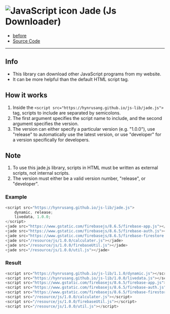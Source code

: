 # ![JavaScript icon](https://upload.wikimedia.org/wikipedia/commons/thumb/9/99/Unofficial_JavaScript_logo_2.svg/33px-Unofficial_JavaScript_logo_2.svg.png) Jade (Js Downloader)
- [before](https://github.com/hynrusang/js-lib)
- [Source Code](https://github.com/hynrusang/js-lib/blob/main/jade.js)
---

## Info
- This library can download other JavaScript programs from my website.
- It can be more helpful than the default HTML script tag.

## How it works
1. Inside the `<script src="https://hynrusang.github.io/js-lib/jade.js">` tag, scripts to include are separated by semicolons.
2. The first argument specifies the script name to include, and the second argument specifies the version.
2. The version can either specify a particular version (e.g. "1.0.0"), use "release" to automatically use the latest version, or use "developer" for a version specifically for developers.

## Note
1. To use this jade.js library, scripts in HTML must be written as external scripts, not internal scripts.
2. The version must either be a valid version number, "release", or "developer".

### Example
```js
<script src="https://hynrusang.github.io/js-lib/jade.js">
    dynamic, release;
    livedata, 1.0.0;
</script>
<jade src="https://www.gstatic.com/firebasejs/8.6.5/firebase-app.js"></jade>
<jade src="https://www.gstatic.com/firebasejs/8.6.5/firebase-auth.js"></jade>
<jade src="https://www.gstatic.com/firebasejs/8.6.5/firebase-firestore.js"></jade>
<jade src="/resource/js/1.0.0/calculater.js"></jade>
<jade src="/resource/js/1.0.0/firebaseUtil.js"></jade>
<jade src="/resource/js/1.0.0/util.js"></jade>
```

### Result
```js
<script src="https://hynrusang.github.io/js-lib/1.1.0/dynamic.js"></script>
<script src="https://hynrusang.github.io/js-lib/1.0.0/livedata.js"></script>
<script src="https://www.gstatic.com/firebasejs/8.6.5/firebase-app.js"></script>
<script src="https://www.gstatic.com/firebasejs/8.6.5/firebase-auth.js"></script>
<script src="https://www.gstatic.com/firebasejs/8.6.5/firebase-firestore.js"></script>
<script src="/resource/js/1.0.0/calculater.js"></script>
<script src="/resource/js/1.0.0/firebaseUtil.js"></script>
<script src="/resource/js/1.0.0/util.js"></script>
```
